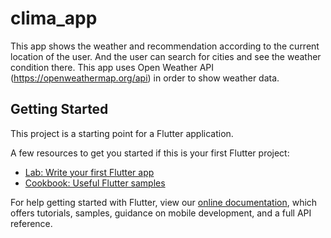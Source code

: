 # clima_app

This app shows the weather and recommendation according to the current location of the user. And the user can search for cities and see the weather condition there. This app uses Open Weather API (https://openweathermap.org/api) in order to show weather data.

## Getting Started

This project is a starting point for a Flutter application.

A few resources to get you started if this is your first Flutter project:

- [Lab: Write your first Flutter app](https://flutter.dev/docs/get-started/codelab)
- [Cookbook: Useful Flutter samples](https://flutter.dev/docs/cookbook)

For help getting started with Flutter, view our
[online documentation](https://flutter.dev/docs), which offers tutorials,
samples, guidance on mobile development, and a full API reference.
